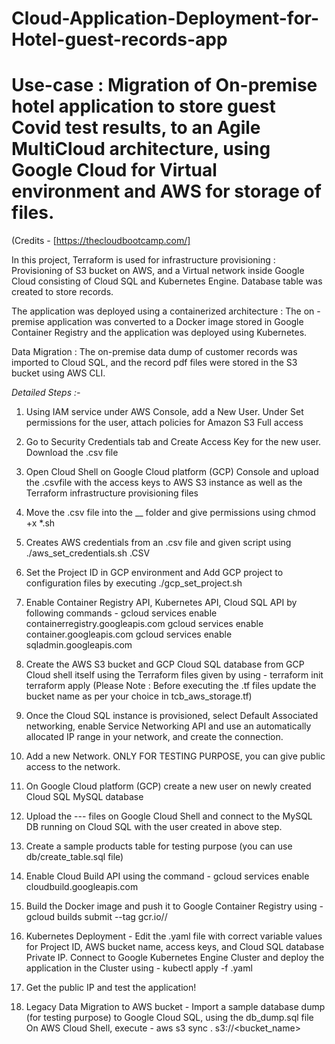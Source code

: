 # Cloud-Application-Deployment-for-Hotel-guest-records-app
# Use-case : Migration of On-premise hotel application to store guest Covid test results, to an Agile MultiCloud architecture, using Google Cloud for Virtual environment and AWS for storage of files.
(Credits - [https://thecloudbootcamp.com/]

In this project, Terraform is used for infrastructure provisioning : Provisioning of S3 bucket on AWS, and a Virtual network inside Google Cloud consisting of Cloud SQL and Kubernetes Engine. Database table was created to store records.

The application was deployed using a containerized architecture : The on -premise application was converted to a Docker image stored in Google Container Registry and the application was deployed using Kubernetes.

Data Migration : The on-premise data dump of customer records was imported to Cloud SQL, and the record pdf files were stored in the S3 bucket using AWS CLI.


*Detailed Steps :-*

1. Using IAM service under AWS Console, add a New User. Under Set permissions for the user, attach policies for Amazon S3 Full access
2. Go to Security Credentials tab and Create Access Key for the new user. Download the .csv file
3. Open Cloud Shell on Google Cloud platform (GCP) Console and upload the .csvfile with the access keys to AWS S3 instance as well as the Terraform infrastructure provisioning files
4. Move the .csv file into the __ folder and give permissions using chmod +x *.sh
5. Creates AWS credentials from an .csv file and given script using ./aws_set_credentials.sh <KEYS>.CSV
6. Set the Project ID in GCP environment and Add GCP project to configuration files by executing ./gcp_set_project.sh
7. Enable Container Registry API, Kubernetes API, Cloud SQL API by following commands -
gcloud services enable containerregistry.googleapis.com
gcloud services enable container.googleapis.com
gcloud services enable sqladmin.googleapis.com
8. Create the AWS S3 bucket and GCP Cloud SQL database from GCP Cloud shell itself using the Terraform files given by using -
terraform init
terraform apply
(Please Note : Before executing the .tf files update the bucket name as per your choice in tcb_aws_storage.tf)
9. Once the Cloud SQL instance is provisioned, select Default Associated networking, enable Service Networking API and use an automatically allocated IP range in your network, and create the connection.
10. Add a new Network. ONLY FOR TESTING PURPOSE, you can give public access to the network.


11. On Google Cloud platform (GCP) create a new user on newly created Cloud SQL MySQL database
12. Upload the --- files on Google Cloud Shell and connect to the MySQL DB running on Cloud SQL with the user created in above step.
13. Create a sample products table for testing purpose (you can use db/create_table.sql file)
14. Enable Cloud Build API using the command -
gcloud services enable cloudbuild.googleapis.com
15. Build the Docker image and push it to Google Container Registry using -
gcloud builds submit --tag gcr.io/<Project-ID>/<Name>
16. Kubernetes Deployment - Edit the .yaml file with correct variable values for Project ID, AWS bucket name, access keys, and Cloud SQL database Private IP. Connect to Google Kubernetes Engine Cluster and deploy the application in the Cluster using -
kubectl apply -f <filename>.yaml
17. Get the public IP and test the application!

18. Legacy Data Migration to AWS bucket -
Import a sample database dump (for testing purpose) to Google Cloud SQL, using the db_dump.sql file
On AWS Cloud Shell, execute - aws s3 sync . s3://<bucket_name>

